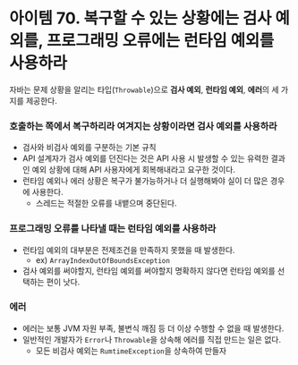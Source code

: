 # 아이템 70. 복구할 수 있는 상황에는 검사 예외를, 프로그래밍 오류에는 런타임 예외를 사용하라

자바는 문제 상황을 알리는 타입(`Throwable`)으로 **검사 예외**, **런타임 예외**, **에러**의 세 가지를 제공한다.

### 호출하는 쪽에서 복구하리라 여겨지는 상황이라면 검사 예외를 사용하라

- 검사와 비검사 예외를 구분하는 기본 규칙
- API 설계자가 검사 예외를 던진다는 것은 API 사용 시 발생할 수 있는 유력한 결과인 예외 상황에 대해 API 사용자에게 회복해내라고 요구한 것이다.
- 런타임 예외나 에러 상황은 복구가 불가능하거나 더 실행해봐야 실이 더 많은 경우에 사용한다.
    - 스레드는 적절한 오류를 내뱉으며 중단된다.

### 프로그래밍 오류를 나타낼 때는 런타임 예외를 사용하라

- 런타임 예외의 대부분은 전제조건을 만족하지 못했을 때 발생한다.
    - ex) `ArrayIndexOutOfBoundsException`
- 검사 예외를 써야할지, 런타임 예외를 써야할지 명확하지 않다면 런타임 예외를 선택하는 편이 낫다.

### 에러

- 에러는 보통 JVM 자원 부족, 불변식 깨짐 등 더 이상 수행할 수 없을 때 발생한다.
- 일반적인 개발자가 `Error`나 `Throwable`을 상속해 에러를 직접 만드는 일은 없다.
    - 모든 비검사 예외는 `RumtimeException`을 상속하여 만들자
